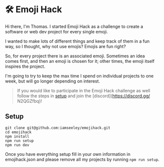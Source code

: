 # 🛠️ Emoji Hack

Hi there, I'm Thomas. I started Emoji Hack as a challenge to create a software or web dev project for every single emoji.

I wanted to make lots of different things and keep track of them in a fun way, so I thought, why not use emojis? Emojis are fun right?

So, for every project there is an associated emoji. Sometimes an idea comes first, and then an emoji is chosen for it; other times, the emoji itself inspires the project.

I'm going to try to keep the max time I spend on individual projects to one week, but will go longer depending on interest.


> If you would like to participate in the Emoji Hack challenge as well follow the steps in [setup](#setup) and join the [discord](https://discord.gg/ N2QGZfbq)!


## Setup

```
git clone git@github.com:iamseeley/emojihack.git
cd emojihack
npm install 
npm run setup
npm run dev
```

Once you have everything setup fill in your own information in emojihack.json and please remove all my projects by running ```npm run setup```.